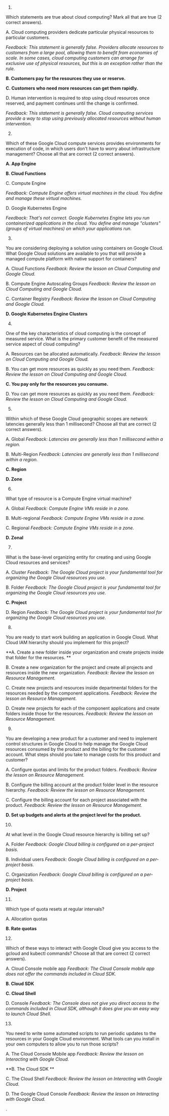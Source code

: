 1.
Which statements are true about cloud computing? Mark all that are true (2 correct answers).

A. Cloud computing providers dedicate particular physical resources to particular customers.

_Feedback: This statement is generally false. Providers allocate resources to customers from a large pool, allowing them to benefit from economies of scale. In some cases, cloud computing customers can arrange for exclusive use of physical resources, but this is an exception rather than the rule._

**B. Customers pay for the resources they use or reserve.**

**C. Customers who need more resources can get them rapidly.**

D. Human intervention is required to stop using cloud resources once reserved, and payment continues until the change is confirmed.

_Feedback: This statement is generally false. Cloud computing services provide a way to stop using previously allocated resources without human intervention._


2.
Which of these Google Cloud compute services provides environments for execution of code, in which users don't have to worry about infrastructure management? Choose all that are correct (2 correct answers).

**A. App Engine**

**B. Cloud Functions**

C. Compute Engine

_Feedback: Compute Engine offers virtual machines in the cloud. You define and manage these virtual machines._

D. Google Kubernetes Engine

_Feedback: That's not correct. Google Kubernetes Engine lets you run containerized applications in the cloud. You define and manage "clusters" (groups of virtual machines) on which your applications run._


3.
You are considering deploying a solution using containers on Google Cloud. What Google Cloud solutions are available to you that will provide a managed compute platform with native support for containers?

A. Cloud Functions
_Feedback: Review the lesson on Cloud Computing and Google Cloud._

B. Compute Engine Autoscaling Groups
_Feedback: Review the lesson on Cloud Computing and Google Cloud._

C. Container Registry
_Feedback: Review the lesson on Cloud Computing and Google Cloud._

**D. Google Kubernetes Engine Clusters**


4.
One of the key characteristics of cloud computing is the concept of measured service. What is the primary customer benefit of the measured service aspect of cloud computing?

A. Resources can be allocated automatically.
_Feedback: Review the lesson on Cloud Computing and Google Cloud._

B. You can get more resources as quickly as you need them.
_Feedback: Review the lesson on Cloud Computing and Google Cloud._

**C. You pay only for the resources you consume.**

D. You can get more resources as quickly as you need them.
_Feedback: Review the lesson on Cloud Computing and Google Cloud._


5.
Within which of these Google Cloud geographic scopes are network latencies generally less than 1 millisecond? Choose all that are correct (2 correct answers).

A. Global
_Feedback: Latencies are generally less than 1 millisecond within a region._

B. Multi-Region
_Feedback: Latencies are generally less than 1 millisecond within a region._

**C. Region**

**D. Zone**


6.
What type of resource is a Compute Engine virtual machine?

A. Global
_Feedback: Compute Engine VMs reside in a zone._

B. Multi-regional
_Feedback: Compute Engine VMs reside in a zone._

C. Regional
_Feedback: Compute Engine VMs reside in a zone._

**D. Zonal**


7.
What is the base-level organizing entity for creating and using Google Cloud resources and services?

A. Cluster
_Feedback: The Google Cloud project is your fundamental tool for organizing the Google Cloud resources you use._

B. Folder
_Feedback: The Google Cloud project is your fundamental tool for organizing the Google Cloud resources you use._

**C. Project**

D. Region
_Feedback: The Google Cloud project is your fundamental tool for organizing the Google Cloud resources you use._


8.
You are ready to start work building an application in Google Cloud. What Cloud IAM hierarchy should you implement for this project?

**A. Create a new folder inside your organization and create projects inside that folder for the resources. **

B. Create a new organization for the project and create all projects and resources inside the new organization.
_Feedback: Review the lesson on Resource Management._

C. Create new projects and resources inside departmental folders for the resources needed by the component applications.
_Feedback: Review the lesson on Resource Management._

D. Create new projects for each of the component applications and create folders inside those for the resources.
_Feedback: Review the lesson on Resource Management._


9.
You are developing a new product for a customer and need to implement control structures in Google Cloud to help manage the Google Cloud resources consumed by the product and the billing for the customer account. What steps should you take to manage costs for this product and customer?

A. Configure quotas and limits for the product folders.
_Feedback: Review the lesson on Resource Management._

B. Configure the billing account at the product folder level in the resource hierarchy.
_Feedback: Review the lesson on Resource Management._

C. Configure the billing account for each project associated with the product.
_Feedback: Review the lesson on Resource Management._

**D. Set up budgets and alerts at the project level for the product.**


10.
At what level in the Google Cloud resource hierarchy is billing set up?

A. Folder
_Feedback: Google Cloud billing is configured on a per-project basis._

B. Individual users
_Feedback: Google Cloud billing is configured on a per-project basis._

C. Organization
_Feedback: Google Cloud billing is configured on a per-project basis._

**D. Project**


11.
Which type of quota resets at regular intervals?

A. Allocation quotas

**B. Rate quotas**


12.
Which of these ways to interact with Google Cloud give you access to the gcloud and kubectl commands? Choose all that are correct (2 correct answers).

A. Cloud Console mobile app
_Feedback: The Cloud Console mobile app does not offer the commands included in Cloud SDK._

**B. Cloud SDK**

**C. Cloud Shell**

D. Console
_Feedback: The Console does not give you direct access to the commands included in Cloud SDK, although it does give you an easy way to launch Cloud Shell._


13.
You need to write some automated scripts to run periodic updates to the resources in your Google Cloud environment. What tools can you install in your own computers to allow you to run those scripts?

A. The Cloud Console Mobile app
_Feedback: Review the lesson on Interacting with Google Cloud._

**B. The Cloud SDK **

C. The Cloud Shell
_Feedback: Review the lesson on Interacting with Google Cloud._

D. The Google Cloud Console
_Feedback: Review the lesson on Interacting with Google Cloud._

.
